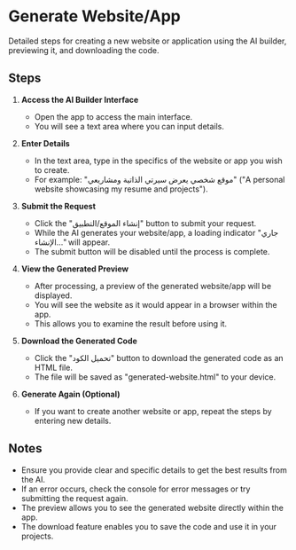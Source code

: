 # Generate Website/App

Detailed steps for creating a new website or application using the AI builder, previewing it, and downloading the code.

## Steps

1. **Access the AI Builder Interface**
   - Open the app to access the main interface.
   - You will see a text area where you can input details.

2. **Enter Details**
   - In the text area, type in the specifics of the website or app you wish to create.
   - For example: "موقع شخصي يعرض سيرتي الذاتية ومشاريعي" ("A personal website showcasing my resume and projects").

3. **Submit the Request**
   - Click the "إنشاء الموقع/التطبيق" button to submit your request.
   - While the AI generates your website/app, a loading indicator "جاري الإنشاء..." will appear.
   - The submit button will be disabled until the process is complete.

4. **View the Generated Preview**
   - After processing, a preview of the generated website/app will be displayed.
   - You will see the website as it would appear in a browser within the app.
   - This allows you to examine the result before using it.

5. **Download the Generated Code**
   - Click the "تحميل الكود" button to download the generated code as an HTML file.
   - The file will be saved as "generated-website.html" to your device.

6. **Generate Again (Optional)**
   - If you want to create another website or app, repeat the steps by entering new details.

## Notes

- Ensure you provide clear and specific details to get the best results from the AI.
- If an error occurs, check the console for error messages or try submitting the request again.
- The preview allows you to see the generated website directly within the app.
- The download feature enables you to save the code and use it in your projects.